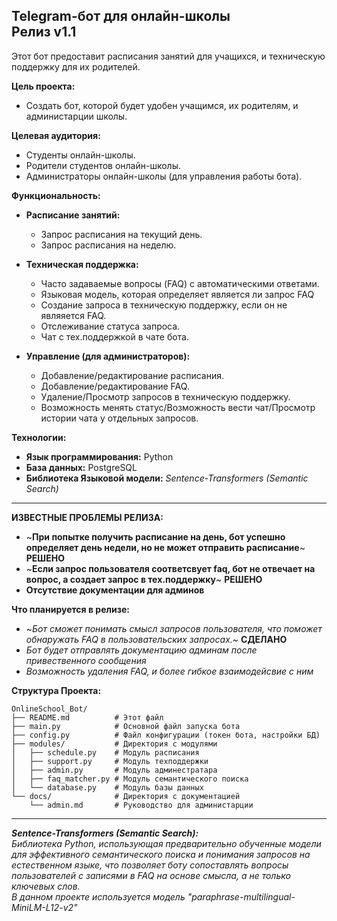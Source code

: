 Telegram-бот для онлайн-школы  
**Релиз v1.1**
---
Этот бот предоставит расписания занятий для учащихся, и техническую поддержку для их родителей.

**Цель проекта:**

*   Создать бот, которой будет удобен учащимся, их родителям, и администарции школы.

**Целевая аудитория:**

*   Студенты онлайн-школы.
*   Родители студентов онлайн-школы.
*   Администраторы онлайн-школы (для управления работы бота).

**Функциональность:**

*   **Расписание занятий:**
    *   Запрос расписания на текущий день.
    *   Запрос расписания на неделю.
   
*   **Техническая поддержка:**
    *   Часто задаваемые вопросы (FAQ) с автоматическими ответами.
    *   Языковая модель, которая определяет является ли запрос FAQ
    *   Создание запроса в техническую поддержку, если он не являяется FAQ.
    *   Отслеживание статуса запроса.
    *   Чат с тех.поддержкой в чате бота.
   
*   **Управление (для администраторов):**
    *   Добавление/редактирование расписания.
    *   Добавление/редактирование FAQ.
    *   Удаление/Просмотр запросов в техническую поддержку.
    *   Возможность менять статус/Возможность вести чат/Просмотр истории чата у отдельных запросов.

**Технологии:**

*   **Язык программирования:** Python
*   **База данных:** PostgreSQL
*   **Библиотека Языковой модели:** *Sentence-Transformers (Semantic Search)*

---

**ИЗВЕСТНЫЕ ПРОБЛЕМЫ РЕЛИЗА:**
*   ~**При попытке получить расписание на день, бот успешно определяет день недели, но не может отправить расписание**~ **РЕШЕНО**
*   ~**Если запрос пользователя соответсвует faq, бот не отвечает на вопрос, а создает запрос в тех.поддержку**~ **РЕШЕНО**
*   **Отсутствие документации для админов**

**Что планируется в релизе:**
*   ~*Бот сможет понимать смысл запросов пользователя, что поможет обнаружать FAQ в пользовательских запросах.*~ **СДЕЛАНО**
*   *Бот будет отправлять документацию админам после привественного сообщения*
*   *Возможность удаления FAQ, и более гибкое взаимодейсвие с ним*

**Структура Проекта:**

```
OnlineSchool_Bot/
├── README.md          # Этот файл
├── main.py            # Основной файл запуска бота
├── config.py          # Файл конфигурации (токен бота, настройки БД)
├── modules/           # Директория с модулями
│   ├── schedule.py    # Модуль расписания
│   ├── support.py     # Модуль техподдержки
│   ├── admin.py       # Модуль админестратара
│   ├── faq_matcher.py # Модуль семантического поиска
│   └── database.py    # Модуль базы данных
└── docs/              # Директория с документацией
    └── admin.md       # Руководство для администарции
```

---
***Sentence-Transformers (Semantic Search):***  
*Библиотека Python, использующая предварительно обученные модели для эффективного семантического поиска и понимания запросов на естественном языке, что позволяет боту сопоставлять вопросы пользователей с записями в FAQ на основе смысла, а не только ключевых слов.*  
*В данном проекте используется модель "paraphrase-multilingual-MiniLM-L12-v2"*
